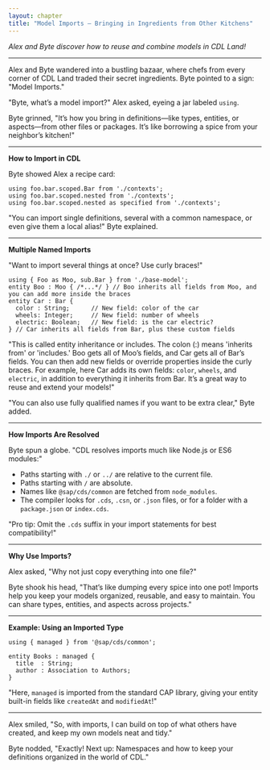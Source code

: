 ```yaml
---
layout: chapter
title: "Model Imports — Bringing in Ingredients from Other Kitchens"
---
```


*Alex and Byte discover how to reuse and combine models in CDL Land!*

---

Alex and Byte wandered into a bustling bazaar, where chefs from every corner of CDL Land traded their secret ingredients. Byte pointed to a sign: "Model Imports."

"Byte, what’s a model import?" Alex asked, eyeing a jar labeled `using`.

Byte grinned, "It’s how you bring in definitions—like types, entities, or aspects—from other files or packages. It’s like borrowing a spice from your neighbor’s kitchen!"

---

**How to Import in CDL**

Byte showed Alex a recipe card:

```cds
using foo.bar.scoped.Bar from './contexts';
using foo.bar.scoped.nested from './contexts';
using foo.bar.scoped.nested as specified from './contexts';
```

"You can import single definitions, several with a common namespace, or even give them a local alias!" Byte explained.

---

**Multiple Named Imports**

"Want to import several things at once? Use curly braces!"

```cds
using { Foo as Moo, sub.Bar } from './base-model';
entity Boo : Moo { /*...*/ } // Boo inherits all fields from Moo, and you can add more inside the braces
entity Car : Bar {
  color : String;      // New field: color of the car
  wheels: Integer;     // New field: number of wheels
  electric: Boolean;   // New field: is the car electric?
} // Car inherits all fields from Bar, plus these custom fields
```

"This is called entity inheritance or includes. The colon (:) means 'inherits from' or 'includes.' Boo gets all of Moo’s fields, and Car gets all of Bar’s fields. You can then add new fields or override properties inside the curly braces. For example, here Car adds its own fields: `color`, `wheels`, and `electric`, in addition to everything it inherits from Bar. It’s a great way to reuse and extend your models!"

"You can also use fully qualified names if you want to be extra clear," Byte added.

---

**How Imports Are Resolved**

Byte spun a globe. "CDL resolves imports much like Node.js or ES6 modules:"
- Paths starting with `./` or `../` are relative to the current file.
- Paths starting with `/` are absolute.
- Names like `@sap/cds/common` are fetched from `node_modules`.
- The compiler looks for `.cds`, `.csn`, or `.json` files, or for a folder with a `package.json` or `index.cds`.

"Pro tip: Omit the `.cds` suffix in your import statements for best compatibility!"

---

**Why Use Imports?**

Alex asked, "Why not just copy everything into one file?"

Byte shook his head, "That’s like dumping every spice into one pot! Imports help you keep your models organized, reusable, and easy to maintain. You can share types, entities, and aspects across projects."

---

**Example: Using an Imported Type**

```cds
using { managed } from '@sap/cds/common';

entity Books : managed {
  title  : String;
  author : Association to Authors;
}
```

"Here, `managed` is imported from the standard CAP library, giving your entity built-in fields like `createdAt` and `modifiedAt`!"

---

Alex smiled, "So, with imports, I can build on top of what others have created, and keep my own models neat and tidy."

Byte nodded, "Exactly! Next up: Namespaces and how to keep your definitions organized in the world of CDL."
